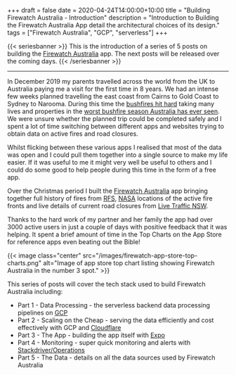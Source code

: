 +++
draft = false
date = 2020-04-24T14:00:00+10:00
title = "Building Firewatch Australia - Introduction"
description = "Introduction to Building the Firewatch Australia App detail the architectural choices of its design."
tags = ["Firewatch Australia", "GCP", "serverless"]
+++

{{< seriesbanner >}}
This is the introduction of a series of 5 posts on building the [Firewatch Australia](https://firewatchaus.com/) app. The next posts will be released over the coming days.
{{< /seriesbanner >}}

---

In December 2019 my parents travelled across the world from the UK to Australia paying me a visit for the first time in 8 years.
We had an intense few weeks planned travelling the east coast from Cairns to Gold Coast to Sydney to Narooma. During this time the [bushfires hit hard](https://en.wikipedia.org/wiki/2019%E2%80%9320_Australian_bushfire_season) taking many lives and properties in the [worst bushfire season Australia has ever seen](https://www.abc.net.au/news/science/2020-03-05/bushfire-crisis-five-big-numbers/12007716). We were unsure whether the planned trip could be completed safely and I spent a lot of time switching between different apps and websites trying to obtain data on active fires and road closures.

Whilst flicking between these various apps I realised that most of the data was open and I could pull
them together into a single source to make my life easier. If it was useful to me it might very well
be useful to others and I could do some good to help people during this time in the form of a free app.

Over the Christmas period I built the [Firewatch Australia](https://firewatchaus.com/) app bringing together full history of fires
from [RFS](https://www.rfs.nsw.gov.au/), [NASA](https://earthdata.nasa.gov/earth-observation-data/near-real-time/firms) locations of the active fire fronts and live details of current road closures
from [Live Traffic NSW](https://www.livetraffic.com/desktop.html).

Thanks to the hard work of my partner and her family the app had over 3000 active users in just a
couple of days with positive feedback that it was helping. It spent a brief amount of time in
the Top Charts on the App Store for reference apps even beating out the Bible!

{{< image
      class="center"
      src="/images/firewatch-app-store-top-charts.png"
      alt="Image of app store top chart listing showing Firewatch Australia in the number 3 spot." >}}

This series of posts will cover the tech stack used to build Firewatch Australia including:

- Part 1 - Data Processing - the serverless backend data processing pipelines on [GCP](cloud.google.com)
- Part 2 - Scaling on the Cheap - serving the data efficiently and cost effectively with GCP and [Cloudflare](https://www.cloudflare.com/)
- Part 3 - The App - building the app itself with [Expo](http://expo.io/)
- Part 4 - Monitoring - super quick monitoring and alerts with [Stackdriver/Operations](https://cloud.google.com/products/operations)
- Part 5 - The Data - details on all the data sources used by Firewatch Australia
